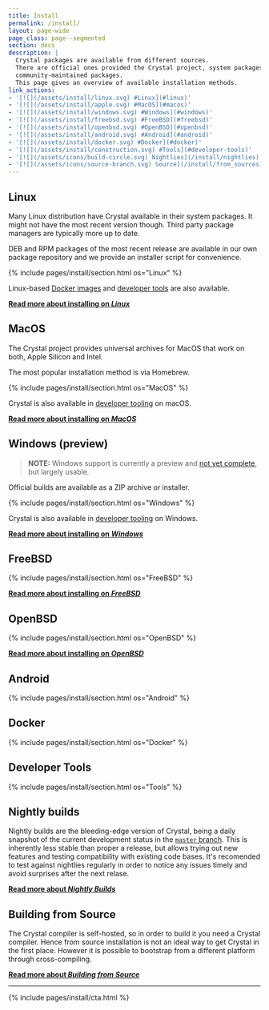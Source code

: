 ```yaml
---
title: Install
permalink: /install/
layout: page-wide
page_class: page--segmented
section: docs
description: |
  Crystal packages are available from different sources.
  There are official ones provided the Crystal project, system packages and
  community-maintained packages.
  This page gives an overview of available installation methods.
link_actions:
- '[![](/assets/install/linux.svg) #Linux](#linux)'
- '[![](/assets/install/apple.svg) #MacOS](#macos)'
- '[![](/assets/install/windows.svg) #Windows](#windows)'
- '[![](/assets/install/freebsd.svg) #FreeBSD](#freebsd)'
- '[![](/assets/install/openbsd.svg) #OpenBSD](#openbsd)'
- '[![](/assets/install/android.svg) #Android](#android)'
- '[![](/assets/install/docker.svg) #Docker](#docker)'
- '[![](/assets/install/construction.svg) #Tools](#developer-tools)'
- '[![](/assets/icons/build-circle.svg) Nightlies](/install/nightlies)'
- '[![](/assets/icons/source-branch.svg) Source](/install/from_sources)'
---
```

## Linux

Many Linux distribution have Crystal available in their system packages.
It might not have the most recent version though.
Third party package managers are typically more up to date.

DEB and RPM packages of the most recent release are available in our own package
repository and we provide an installer script for convenience.

{% include pages/install/section.html os="Linux" %}

Linux-based [Docker images](#docker) and [developer tools](#developer-tools) are also available.

[**Read more about installing on _Linux_**](/install/on_linux)

## MacOS

The Crystal project provides universal archives for MacOS that work on both,
Apple Silicon and Intel.

The most popular installation method is via Homebrew.

{% include pages/install/section.html os="MacOS" %}

Crystal is also available in [developer tooling](#developer-tools) on macOS.

[**Read more about installing on _MacOS_**](/install/on_mac_os)

<span id="windows"></span>

## Windows (preview)

> **NOTE:**
> Windows support is currently a preview and <a href="https://github.com/crystal-lang/crystal/issues/5430">not yet complete</a>,
> but largely usable.

Official builds are available as a ZIP archive or installer.

{% include pages/install/section.html os="Windows" %}

Crystal is also available in [developer tooling](#developer-tools) on Windows.

[**Read more about installing on _Windows_**](/install/on_windows)

## FreeBSD

{% include pages/install/section.html os="FreeBSD" %}

[**Read more about installing on _FreeBSD_**](/install/on_freebsd)

## OpenBSD

{% include pages/install/section.html os="OpenBSD" %}

[**Read more about installing on _OpenBSD_**](/install/on_openbsd)

## Android

{% include pages/install/section.html os="Android" %}

## Docker

{% include pages/install/section.html os="Docker" %}

## Developer Tools

{% include pages/install/section.html os="Tools" %}

## Nightly builds

Nightly builds are the bleeding-edge version of Crystal, being a daily snapshot
of the current development status in the [`master` branch](https://github.com/crystal-lang/crystal/tree/master).
This is inherently less stable than proper a release, but allows trying out new
features and testing compatibility with existing code bases.
It's recomended to test against nightlies regularly in order to notice any issues
timely and avoid surprises after the next relase.

[**Read more about _Nightly Builds_**](/install/nightlies/)

<span id="from_source"></span>

## Building from Source

The Crystal compiler is self-hosted, so in order to build it you need a Crystal compiler.
Hence from source installation is not an ideal way to get Crystal in the first place.
However it is possible to bootstrap from a different platform through cross-compiling.

[**Read more about _Building from Source_**](/install/from_sources/)

<script src="/assets/js/copy-action.js"></script>
<script>
document.querySelectorAll(".install-entry pre").forEach(copy_action)
</script>

<hr class="full-width-rule" />

{% include pages/install/cta.html %}
